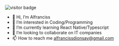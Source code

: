 ![visitor badge](https://visitor-badge.laobi.icu/badge?page_id=jwenjian.visitor-badge&left_text=MyPageVisitors)

- 👋 Hi, I’m Alfranciss
- 👀 I’m interested in Coding/Programming
- 🌱 I’m currently learning React Native/Typescript
- 💞️ I’m looking to collaborate on IT companies
- 📫 How to reach me alfrancissdionsay@gmail.com



<!---
TheAlfran/TheAlfran is a ✨ special ✨ repository because its `README.md` (this file) appears on your GitHub profile.
You can click the Preview link to take a look at your changes.
--->
